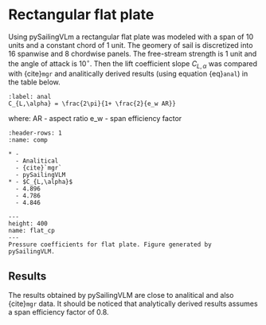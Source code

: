 # Rectangular flat plate
Using pySailingVLm a rectangular flat plate was modeled with a span of 10 units and a constant chord of 1 unit. The geomery of sail is discretized into 16 spanwise and 8 chordwise panels. The free-stream strength is 1 unit and the angle of attack is $10^\circ$. Then the lift coefficient slope  $C_{L,\alpha}$ was compared with {cite}`mgr` and analitically derived results (using equation {eq}`anal`) in the table below.

```{math}
:label: anal
C_{L,\alpha} = \frac{2\pi}{1+ \frac{2}{e_w AR}}
```
where:
AR - aspect ratio
e_w - span efficiency factor

```{list-table} Results from pySailingVLM code of the rectangular flat plate of a slope 
:header-rows: 1
:name: comp

* -
  - Analitical
  - {cite}`mgr`
  - pySailingVLM
* - $C_{L,\alpha}$
  - 4.896
  - 4.786
  - 4.846
```

```{figure} ../../figures/flat_cp.png
---
height: 400
name: flat_cp
---
Pressure coefficients for flat plate. Figure generated by pySailingVLM.
```

## Results

The results obtained by pySailingVLM are close to analitical and also {cite}`mgr` data. It should be noticed that analytically derived results assumes a span efficiency factor of 0.8.

